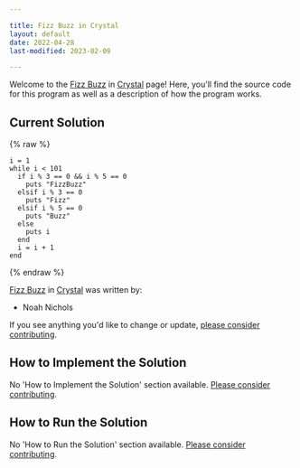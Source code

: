 ```yaml
---

title: Fizz Buzz in Crystal
layout: default
date: 2022-04-28
last-modified: 2023-02-09

---
```


Welcome to the [Fizz Buzz](https://sampleprograms.io/projects/fizz-buzz) in [Crystal](https://sampleprograms.io/languages/crystal) page! Here, you'll find the source code for this program as well as a description of how the program works.

## Current Solution

{% raw %}

```crystal
i = 1
while i < 101
  if i % 3 == 0 && i % 5 == 0
    puts "FizzBuzz"
  elsif i % 3 == 0
    puts "Fizz"
  elsif i % 5 == 0
    puts "Buzz"
  else
    puts i
  end
  i = i + 1
end
```

{% endraw %}

[Fizz Buzz](https://sampleprograms.io/projects/fizz-buzz) in [Crystal](https://sampleprograms.io/languages/crystal) was written by:

- Noah Nichols

If you see anything you'd like to change or update, [please consider contributing](https://github.com/TheRenegadeCoder/sample-programs).

## How to Implement the Solution

No 'How to Implement the Solution' section available. [Please consider contributing](https://github.com/TheRenegadeCoder/sample-programs-website).

## How to Run the Solution

No 'How to Run the Solution' section available. [Please consider contributing](https://github.com/TheRenegadeCoder/sample-programs-website).